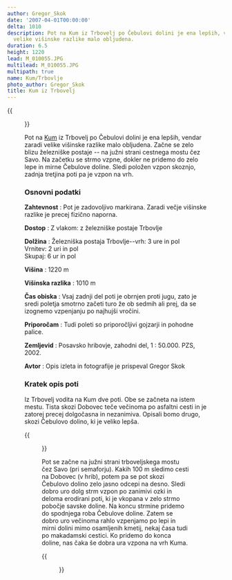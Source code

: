 ```yaml
---
author: Gregor_Skok
date: '2007-04-01T00:00:00'
delta: 1010
description: Pot na Kum iz Trbovelj po Čebulovi dolini je ena lepših, vendar zaradi
  velike višinske razlike malo obljudena.
duration: 6.5
height: 1220
lead: M_010055.JPG
multilead: M_010055.JPG
multipath: true
name: Kum/Trbovlje
photo_author: Gregor_Skok
title: Kum iz Trbovelj
---
```

{{<figure src="M_010055.JPG">}}

Pot na [Kum](../) iz Trbovelj po Čebulovi dolini je ena lepših, vendar zaradi velike višinske razlike malo obljudena. Začne se zelo blizu železniške postaje -- na južni strani cestnega mostu čez Savo. Na začetku se strmo vzpne, dokler ne pridemo do zelo lepe in mirne Čebulove doline. Sledi položen vzpon skoznjo, zadnja tretjina poti pa je vzpon na vrh.

### Osnovni podatki

**Zahtevnost**
:   Pot je zadovoljivo markirana. Zaradi večje višinske razlike je precej fizično naporna.

**Dostop**
:   Z vlakom: z železniške postaje Trbovlje

**Dolžina**
:   Železniška postaja Trbovlje--vrh: 3 ure in pol\
    Vrnitev: 2 uri in pol\
    Skupaj: 6 ur in pol

**Višina**
:   1220 m

**Višinska razlika**
:   1010 m

**Čas obiska**
:   Vsaj zadnji del poti je obrnjen proti jugu, zato je sredi poletja smotrno začeti turo že ob sedmih ali prej, da se izognemo vzpenjanju po najhujši vročini.

**Priporočam**
:   Tudi poleti so priporočljivi gojzarji in pohodne palice.

**Zemljevid**
:   Posavsko hribovje, zahodni del, 1 : 50.000. PZS, 2002.

**Avtor**
:   Opis izleta in fotografije je prispeval Gregor Skok

### Kratek opis poti

Iz Trbovelj vodita na Kum dve poti. Obe se začneta na istem mestu. Tista skozi Dobovec teče večinoma po asfaltni cesti in je zatorej precej dolgočasna in nezanimiva. Opisali bomo drugo, skozi Čebulovo dolino, ki je veliko lepša.

{{<figure src="M_010067.JPG">}}

Pot se začne na južni strani trboveljskega mostu čez Savo (pri semaforju). Kakih 100 m sledimo cesti na Dobovec (v hrib), potem pa se pot skozi Čebulovo dolino zelo jasno odcepi na desno. Sledi dobro uro dolg strm vzpon po zanimivi ozki in deloma erodirani poti, ki je vkopana v zelo strmo pobočje savske doline. Na koncu strmine pridemo do spodnjega roba Čebulove doline. Zatem se dobro uro večinoma rahlo vzpenjamo po lepi in mirni dolini mimo osamljenih kmetij, nekaj časa tudi po makadamski cestici. Ko pridemo do konca doline, nas čaka še dobra ura vzpona na vrh Kuma.

{{<figure src="mapgps.jpg" caption="Zemljevid">}}

